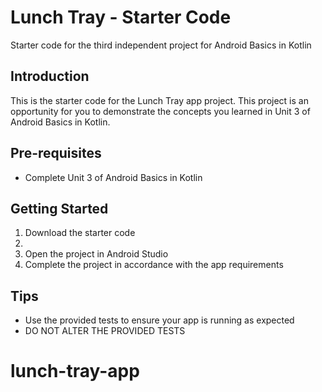Lunch Tray - Starter Code
==================================

Starter code for the third independent project for Android Basics in Kotlin

Introduction
------------

This is the starter code for the Lunch Tray app project. This project is an opportunity for you to
demonstrate the concepts you learned in Unit 3 of Android Basics in Kotlin.

Pre-requisites
--------------

- Complete Unit 3 of Android Basics in Kotlin

Getting Started
---------------

1. Download the starter code
2. 
3. Open the project in Android Studio
4. Complete the project in accordance with the app requirements

Tips
----

- Use the provided tests to ensure your app is running as expected
- DO NOT ALTER THE PROVIDED TESTS
# lunch-tray-app
